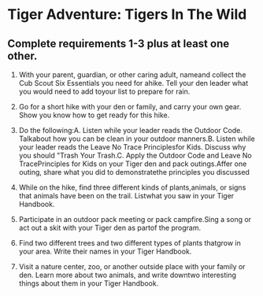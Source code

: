 
# Tiger Adventure: Tigers In The Wild

## Complete requirements 1-3 plus at least one other.

1. With your parent, guardian, or other caring adult, nameand collect the Cub Scout Six Essentials you need for ahike. Tell your den leader what you would need to add toyour list to prepare for rain.

2. Go for a short hike with your den or family, and carry your own gear. Show you know how to get ready for this hike.

3. Do the following:A. Listen while your leader reads the Outdoor Code. Talkabout how you can be clean in your outdoor manners.B. Listen while your leader reads the Leave No Trace Principlesfor Kids. Discuss why you should "Trash Your Trash.C. Apply the Outdoor Code and Leave No TracePrinciples for Kids on your Tiger den and pack outings.Affer one outing, share what you did to demonstratethe principles you discussed

4. While on the hike, find three different kinds of plants,animals, or signs that animals have been on the trail. Listwhat you saw in your Tiger Handbook.

5. Participate in an outdoor pack meeting or pack campfire.Sing a song or act out a skit with your Tiger den as partof the program.

6. Find two different trees and two different types of plants thatgrow in your area. Write their names in your Tiger Handbook.

7. Visit a nature center, zoo, or another outside place with your family or den. Learn more about two animals, and write downtwo interesting things about them in your Tiger Handbook.

